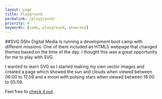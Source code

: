 ```yaml
---
layout: page
title: Playground
permalink: /playground/
priority: 4
keywords: [code, playground, showcase]
---
```


##SVG
DStv Digital Media is running a development boot camp with different missions. One of them included an HTML5 webpage that changed themes based on the time of the day. I thought this was a great opportunity for me to play with SVG.

I wanted to learn SVG so I started making my own vector images and created a page which showed the sun and clouds when viewed between 06:00 to 17:59 and a moon with pulsing stars when viewed between 18:00 to 05:59.

Feel free to [check it out](/playground/svg).
